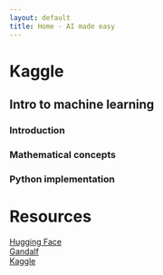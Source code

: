 ```yaml
---
layout: default
title: Home - AI made easy
---
```

# Kaggle

## Intro to machine learning

### Introduction

### Mathematical concepts

### Python implementation

# Resources

[Hugging Face](https://huggingface.co/)  
[Gandalf](https://gandalf.lakera.ai/intro)  
[Kaggle](https://www.kaggle.com/)
